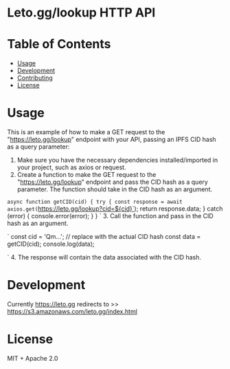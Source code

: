 # Leto.gg/lookup HTTP API

# Table of Contents
- [Usage](#usage)
- [Development](#development)
- [Contributing](#contributing)
- [License](#license)

# Usage

 This is an example of how to make a GET request to the "https://leto.gg/lookup" endpoint with your API, passing an IPFS CID hash as a query parameter:
1. Make sure you have the necessary dependencies installed/imported in your project, such as axios or request.
2. Create a function to make the GET request to the "https://leto.gg/lookup" endpoint and pass the CID hash as a query parameter. The function should take in the CID hash as an argument.

`async function getCID(cid) {
  try {
    const response = await axios.get(`https://leto.gg/lookup?cid=${cid}`);
    return response.data;
  } catch (error) {
    console.error(error);
  }
}
`
3. Call the function and pass in the CID hash as an argument.

`
const cid = 'Qm...'; // replace with the actual CID hash
const data = getCID(cid);
console.log(data);

`
4. The response will contain the data associated with the CID hash.


# Development
Currently https://leto.gg redirects to >> https://s3.amazonaws.com/leto.gg/index.html

# License
MIT + Apache 2.0

